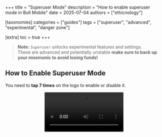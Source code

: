 +++
title = "Superuser Mode"
description = "How to enable superuser mode in Bull Mobile"
date = 2025-07-04
authors = ["ethicnology"]

[taxonomies]
categories = ["guides"]
tags = ["superuser", "advanced", "experimental", "danger zone"]

[extra]
toc = true
+++

> **Note:** `Superuser` unlocks experimental features and settings.  
> These are advanced and potentially unstable **make sure to back up your mnemonic to avoid losing funds!**


## How to Enable Superuser Mode

You need to **tap 7 times** on the logo to enable or disable it.

<video controls style="max-width: 50%; height: auto; display: block; margin: 0 auto;">
  <source src="/bull/enable-superuser.mp4" type="video/mp4">
  Your browser does not support the video tag.
</video>
